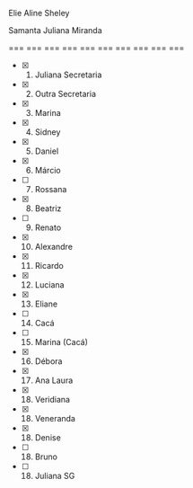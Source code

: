 
Elie
Aline
Sheley

Samanta
Juliana Miranda


=== === === === === === === === === === 





-[x] 01. Juliana Secretaria
-[x] 02. Outra Secretaria
-[x] 03. Marina
-[x] 04. Sidney
-[x] 05. Daniel
-[x] 06. Márcio
-[ ] 07. Rossana
-[x] 08. Beatriz
-[ ] 09. Renato
-[x] 10. Alexandre
-[x] 11. Ricardo
-[x] 12. Luciana
-[x] 13. Eliane
-[ ] 14. Cacá
-[ ] 15. Marina (Cacá)
-[x] 16. Débora
-[x] 17. Ana Laura
-[x] 18. Veridiana
-[x] 18. Veneranda
-[x] 18. Denise
-[ ] 18. Bruno
-[ ] 18. Juliana SG




